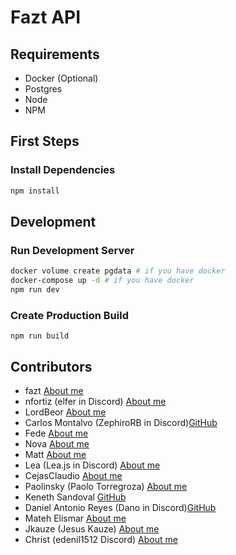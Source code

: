 # Fazt API

## Requirements

- Docker (Optional)
- Postgres
- Node
- NPM

## First Steps

### Install Dependencies

```bash
npm install
```

## Development

### Run Development Server

```bash
docker volume create pgdata # if you have docker
docker-compose up -d # if you have docker
npm run dev
```

### Create Production Build

```
npm run build
```

###

## Contributors

- fazt [About me](https://github.com/fazttech)
- nfortiz (elfer in Discord) [About me](https://github.com/nfortiz)
- LordBeor [About me](https://github.com/Beor18)
- Carlos Montalvo (ZephiroRB in Discord)[GitHub](https://github.com/ZephiroRB)
- Fede [About me](https://github.com/Fedeya)
- Nova [About me](https://github.com/Michelyp)
- Matt [About me](https://github.com/Matttweb)
- Lea (Lea.js in Discord) [About me](https://github.com/venezia-dev)
- CejasClaudio [About me](https://github.com/CejasClaudioA)
- Paolinsky (Paolo Torregroza) [About me](https://github.com/PaoloTorregroza)
- Keneth Sandoval [GitHub](https://github.com/keneth3000)
- Daniel Antonio Reyes (Dano in Discord)[GitHub](https://github.com/DanoRysJan)
- Mateh Elismar [About me](https://github.com/MatehElismar)
- Jkauze (Jesus Kauze) [About me](https://github.com/jkauze)
- Christ (edenil1512 Discord) [About me](https://github.com/christian1512)
